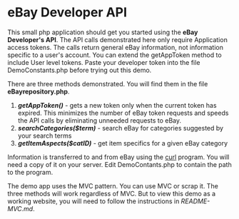# eBay Developer API 
This small php application should get you started using the **eBay Developer's API**. The API calls demonstrated here only require Application access tokens. The calls return
general eBay information, not information specific to a user's account. You can extend the getAppToken method to include User level tokens. Paste your developer token into the file DemoConstants.php before trying out this demo.

There are three methods demonstrated. You will find them in the file **eBayrepository.php**.

1. ***getAppToken()*** - gets a new token only when the current token has expired. This minimizes the number of eBay token requests and speeds the API calls by eliminating unneeded requests to eBay.
2. ***searchCategories($term)*** - search eBay for categories suggested by your search terms
3. ***getItemAspects($catID)*** - get item specifics for a given eBay category

Information is transferred to and from eBay using the [curl](https://curl.se/) program. You will need a copy of it on your server. Edit DemoContants.php to contain the path to the program.

The demo app uses the MVC pattern. You can use MVC or scrap it. The three methods will work regardless of MVC. But to view this demo as a working website, you will need to follow the instructions in *README-MVC.md*.